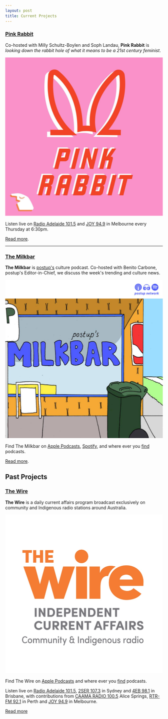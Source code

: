 ```yaml
---
layout: post
title: Current Projects
---
```


### [Pink Rabbit](http://radioadelaide.org.au/program/pink-rabbit/)

Co-hosted with Milly Schultz-Boylen and Soph Landau, **Pink Rabbit** is *looking down the rabbit hole of what it means to be a 21st century feminist*.

[![Pink Rabbit](/assets/images/pink-rabbit.jpg)](/tag/pink-rabbit/)

Listen live on [Radio Adelaide 101.5](http://radioadelaide.org.au/program/pink-rabbit/) and [JOY 94.9](https://joy.org.au/pinkrabbit/) in Melbourne every Thursday at 6:30pm.

[Read more](/tag/pink-rabbit).
<hr>

### [The Milkbar](https://podcasts.apple.com/au/podcast/the-milkbar/id1478059008)

**The Milkbar** is [postup's](https://postup.com.au) culture podcast. Co-hosted with Benito Carbone, postup's Editor-in-Chief, we discuss the week's trending and culture news.

[![The Milkbar](/assets/images/the-milkbar.jpg)](/tag/the-milkbar)

Find The Milkbar on [Apple Podcasts](https://podcasts.apple.com/au/podcast/the-milkbar/id1478059008), [Spotify](https://open.spotify.com/show/1jZ8UrvFnje63aQNC4fzo2), and where ever you [find](https://player.whooshkaa.com/shows/the-milkbar) podcasts.

[Read more](/tag/the-milkbar).

<h2 class="post-title divided p-name" itemprop="name headline">
     Past Projects
</h2>

### [The Wire](http://thewire.org.au)

**The Wire** is a daily current affairs program broadcast exclusively on community and Indigenous radio stations around Australia.

[![The Wire](/assets/images/the-wire.jpg)](/tag/the-wire)

Find The Wire on [Apple Podcasts](https://itunes.apple.com/au/podcast/the-wire-full-show/id1102296208) and where ever you [find](http://thewire.org.au/feed/fullshow) podcasts.

Listen live on [Radio Adelaide 101.5](http://radioadelaide.org.au/program/the-wire/), [2SER 107.3](https://2ser.com/the-wire/) in Sydney and [4EB 98.1](https://www.4eb.org.au/TheWire) in Brisbane, with contributions from [CAAMA RADIO 100.5](https://caama.com.au/news/2016/stream-us-live-now-1) Alice Springs, [RTR-FM 92.1](https://rtrfm.com.au) in Perth and [JOY 94.9](https://joy.org.au/thewire/) in Melbourne.

[Read more](/tag/the-wire)